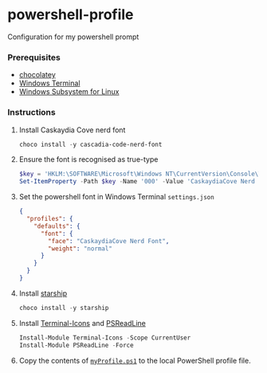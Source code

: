 # powershell-profile
Configuration for my powershell prompt

### Prerequisites
 - [chocolatey](https://chocolatey.org/)
 - [Windows Terminal](https://github.com/microsoft/terminal)
 - [Windows Subsystem for Linux](https://docs.microsoft.com/en-us/windows/wsl/about)

### Instructions

1. Install Caskaydia Cove nerd font
    ```powershell
    choco install -y cascadia-code-nerd-font
    ```
2. Ensure the font is recognised as true-type
    ```powershell
    $key = 'HKLM:\SOFTWARE\Microsoft\Windows NT\CurrentVersion\Console\TrueTypeFont'
    Set-ItemProperty -Path $key -Name '000' -Value 'CaskaydiaCove Nerd Font'
    ```
3. Set the powershell font in Windows Terminal `settings.json`
    ```json
    {
      "profiles": {
        "defaults": {
          "font": {
            "face": "CaskaydiaCove Nerd Font",
            "weight": "normal"
          }
        }
      }
    }
    ```
4. Install [starship](https://starship.rs/)
   ```powershell
   choco install -y starship
   ```
5. Install [Terminal-Icons](https://docs.microsoft.com/en-us/windows/terminal/tutorials/custom-prompt-setup#use-terminal-icons-to-add-missing-folder-or-file-icons) and [PSReadLine](https://github.com/PowerShell/PSReadLine)
   ```powershell
   Install-Module Terminal-Icons -Scope CurrentUser
   Install-Module PSReadLine -Force
   ```
6. Copy the contents of [`myProfile.ps1`](https://github.com/davidbossanyi/powershell-profile/blob/main/myProfile.ps1) to the local PowerShell profile file.
